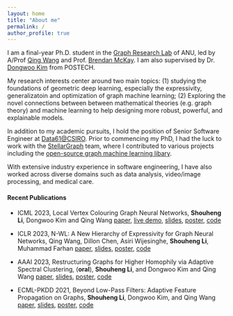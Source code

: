 ```yaml
---
layout: home
title: "About me"
permalink: /
author_profile: true
---
```


I am a final-year Ph.D. student in the [Graph Research Lab](https://graphlabanu.github.io/website/) of ANU, led by A/Prof [Qing Wang](https://graphlabanu.github.io/website/team/) and Prof. [Brendan McKay](https://graphlabanu.github.io/website/team/). 
I am also supervised by Dr. [Dongwoo Kim](https://dongwookim-ml.github.io/) from POSTECH.

My research interests center around two main topics: (1) studying the foundations of geometric deep learning, especially the expressivity, generalizatoin and optimization of graph machine learning; (2) Exploring the novel connections between between mathematical theories (e.g. graph theory) and machine learning to help designing more robust, powerful, and explainable models.

In addition to my academic pursuits, I hold the position of Senior Software Engineer at [Data61@CSIRO](https://algorithm.data61.csiro.au/). Prior to commencing my PhD, I had the luck to work with the [StellarGraph](https://www.stellargraph.io/) team, where I contributed to various projects including the [open-source graph machine learning libary](https://www.stellargraph.io/library).

With extensive industry experience in software engineering, I have also worked across diverse domains such as data analysis, video/image processing, and medical care.

#### Recent Publications

- ICML 2023, Local Vertex Colouring Graph Neural Networks,
  **Shouheng Li**, Dongwoo Kim and Qing Wang
  [paper](https://openreview.net/pdf?id=szL4HN4hkH), [live demo](/demo/local-vertex-colouring), [slides](https://github.com/seanli3/lvc/blob/main/LVC_ICML_2023_Slides.pdf), [poster](https://github.com/seanli3/lvc/blob/main/LVC_ICML_2023___Poster.pdf), [code](https://graphlabanu.github.io/website/code_datasets/)

- ICLR 2023, N-WL: A New Hierarchy of Expressivity for Graph Neural Networks, Qing Wang, Dillon Chen, Asiri Wijesinghe, **Shouheng Li**, Muhammad Farhan
  [paper](https://openreview.net/pdf?id=5cAI0qXxyv), [slides](https://github.com/seanli3/G3N/blob/master/ICLR_2023_Slides.pdf), [poster](https://github.com/seanli3/G3N/blob/master/ICLR_2023___Poster.pdf), [code](https://graphlabanu.github.io/website/code_datasets/)

- AAAI 2023, Restructuring Graphs for Higher Homophily via Adaptive Spectral Clustering, (**oral**), **Shouheng Li**, and Dongwoo Kim
  and Qing Wang [paper](https://arxiv.org/abs/2206.02386), [slides](https://github.com/seanli3/graph_restructure/blob/master/AAAI_Graph_Restructuring_Slides.pdf), [poster](https://github.com/seanli3/graph_restructure/blob/master/AAAI%202023%20poster%20(707%20%C3%97%201000%20mm).pdf), [code](https://graphlabanu.github.io/website/code_datasets/)

- ECML-PKDD 2021, Beyond Low-Pass Filters: Adaptive Feature Propagation on Graphs, **Shouheng Li**, Dongwoo Kim, and Qing Wang [paper](https://arxiv.org/abs/2103.14187), [slides](https://github.com/seanli3/asgat/blob/topk/PKDD2020_slides.pdf), [poster](https://github.com/seanli3/asgat/blob/topk/ASGAT%20Poster.pdf), [code](https://github.com/seanli3/asgat/tree/topk)
